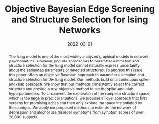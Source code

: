 ---
title : "Objective Bayesian Edge Screening and Structure Selection for Ising Networks"
date : "2022-03-01"
publication_types : ["2"]
publication: "Marsman, M., Huth, K., Waldorp, L. J., & Ntzoufras, I. (2022). Objective bayesian edge screening and structure selection for ising networks. Psychometrika, 87 (1), 47–82. https://doi.org/10.1007/s11336-022-09848-8"
publication_short: "Marsman, M., Huth, K., Waldorp, L. J., & Ntzoufras, I. (2022). Objective bayesian edge screening and structure selection for ising networks. Psychometrika, 87 (1), 47–82. https://doi.org/10.1007/s11336-022-09848-8"
abstract: "The Ising model is one of the most widely analyzed graphical models in network psychometrics. However, popular approaches to parameter estimation and structure selection for the Ising model cannot naturally express uncertainty about the estimated parameters or selected structures. To address this issue, this paper offers an objective Bayesian approach to parameter estimation and structure selection for the Ising model. Our methods build on a continuous spike-and-slab approach. We show that our methods consistently select the correct structure and provide a new objective method to set the spike-and-slab hyperparameters. To circumvent the exploration of the complete structure space, which is too large in practical situations, we propose a novel approach that first screens for promising edges and then only explore the space instantiated by these edges. We apply our proposed methods to estimate the network of depression and alcohol use disorder symptoms from symptom scores of over 26,000 subjects."
abstract_short : ""
tags : ["desigualdad"]
---